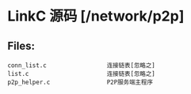 # LinkC 源码 [/network/p2p]

## Files:
    conn_list.c                 连接链表[忽略之]
    list.c                      连接链表[忽略之]
    p2p_helper.c                P2P服务端主程序
